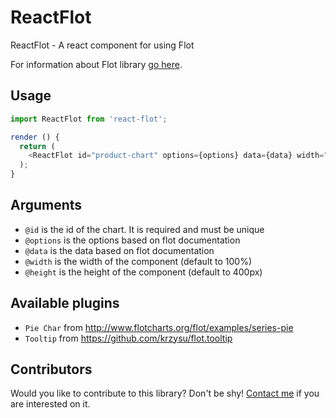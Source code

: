 # ReactFlot
ReactFlot - A react component for using Flot

For information about Flot library [go here](http://www.flotcharts.org/).

## Usage
```javascript
import ReactFlot from 'react-flot';

render () {
  return (
    <ReactFlot id="product-chart" options={options} data={data} width="50%" height="100px" />
  );
}

```

## Arguments
* `@id` is the id of the chart. It is required and must be unique
* `@options` is the options based on flot documentation
* `@data` is the data based on flot documentation
* `@width` is the width of the component (default to 100%)
* `@height` is the height of the component (default to 400px)

## Available plugins
* `Pie Char` from http://www.flotcharts.org/flot/examples/series-pie
* `Tooltip` from https://github.com/krzysu/flot.tooltip

## Contributors
Would you like to contribute to this library? Don't be shy! [Contact me](mailto:rodrigowirth90@gmail.com) if you are interested on it.
